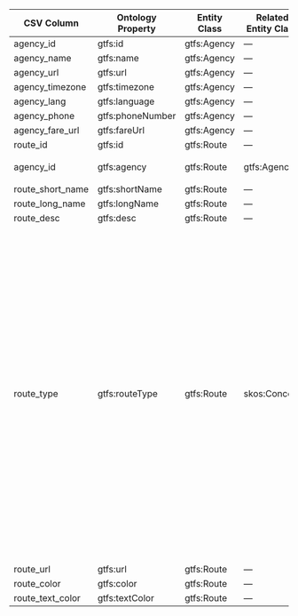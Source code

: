 | CSV Column         | Ontology Property | Entity Class | Related Entity Class | Subject Generation                                            | Join Condition                        | Datatype    | Function Name    | Function Output                                                                                                                                                                                                                                                                                                                                                                                                                                                                                                                                                                                                                                              |
|--------------------|-------------------|--------------|----------------------|---------------------------------------------------------------|---------------------------------------|-------------|------------------|--------------------------------------------------------------------------------------------------------------------------------------------------------------------------------------------------------------------------------------------------------------------------------------------------------------------------------------------------------------------------------------------------------------------------------------------------------------------------------------------------------------------------------------------------------------------------------------------------------------------------------------------------------------|
| agency\_id         | gtfs\:id          | gtfs\:Agency | —                    | `https://transport.linkeddata.es/resource/agency/{agency_id}` | —                                     | xsd\:string | —                |                                                                                                                                                                                                                                                                                                                                                                                                                                                                                                                                                                                                                                                              |
| agency\_name       | gtfs\:name        | gtfs\:Agency | —                    | `https://transport.linkeddata.es/resource/agency/{agency_id}` | —                                     | foaf\:name  | —                |                                                                                                                                                                                                                                                                                                                                                                                                                                                                                                                                                                                                                                                              |
| agency\_url        | gtfs\:url         | gtfs\:Agency | —                    | `https://transport.linkeddata.es/resource/agency/{agency_id}` | —                                     | foaf\:page  |                  |                                                                                                                                                                                                                                                                                                                                                                                                                                                                                                                                                                                                                                                              |
| agency\_timezone   | gtfs\:timezone    | gtfs\:Agency | —                    | `https://transport.linkeddata.es/resource/agency/{agency_id}` | —                                     | xsd\:string | —                |                                                                                                                                                                                                                                                                                                                                                                                                                                                                                                                                                                                                                                                              |
| agency\_lang       | gtfs\:language    | gtfs\:Agency | —                    | `https://transport.linkeddata.es/resource/agency/{agency_id}` | —                                     | xsd\:string |                  |                                                                                                                                                                                                                                                                                                                                                                                                                                                                                                                                                                                                                                                              |
| agency\_phone      | gtfs\:phoneNumber | gtfs\:Agency | —                    | `https://transport.linkeddata.es/resource/agency/{agency_id}` | —                                     | foaf\:phone |                  |                                                                                                                                                                                                                                                                                                                                                                                                                                                                                                                                                                                                                                                              |
| agency\_fare\_url  | gtfs\:fareUrl     | gtfs\:Agency | —                    | `https://transport.linkeddata.es/resource/agency/{agency_id}` | —                                     | foaf\:page  |                  |                                                                                                                                                                                                                                                                                                                                                                                                                                                                                                                                                                                                                                                              |
| route\_id          | gtfs\:id          | gtfs\:Route  | —                    | `https://transport.linkeddata.es/resource/route/{route_id)}`  | —                                     | xsd\:string | —                |                                                                                                                                                                                                                                                                                                                                                                                                                                                                                                                                                                                                                                                              |
| agency\_id         | gtfs\:agency      | gtfs\:Route  | gtfs\:Agency         | `https://transport.linkeddata.es/resource/route/{route_id)}`  | `routes.agency_id = agency.agency_id` |             |                  |                                                                                                                                                                                                                                                                                                                                                                                                                                                                                                                                                                                                                                                              |
| route\_short\_name | gtfs\:shortName   | gtfs\:Route  | —                    | `https://transport.linkeddata.es/resource/route/{route_id)}`  | —                                     | xsd\:string | —                | unchanged                                                                                                                                                                                                                                                                                                                                                                                                                                                                                                                                                                                                                                                    |
| route\_long\_name  | gtfs\:longName    | gtfs\:Route  | —                    | `https://transport.linkeddata.es/resource/route/{route_id)}`  | —                                     | xsd\:string | —                | unchanged                                                                                                                                                                                                                                                                                                                                                                                                                                                                                                                                                                                                                                                    |
| route\_desc        | gtfs\:desc        | gtfs\:Route  | —                    | `https://transport.linkeddata.es/resource/route/{route_id)}`  | —                                     | xsd\:string | —                |                                                                                                                                                                                                                                                                                                                                                                                                                                                                                                                                                                                                                                                              |
| route\_type        | gtfs\:routeType   | gtfs\:Route  | skos\:Concept        | `https://transport.linkeddata.es/resource/route/{route_id)}`  | —                                     |             | routeType\_map() | 0: <http://transport.linkeddata.es/kos/route-type/tram> <br> 1: <http://transport.linkeddata.es/kos/route-type/subway> <br> 2: <http://transport.linkeddata.es/kos/route-type/rail> <br> 3: <http://transport.linkeddata.es/kos/route-type/bus> <br> 4: <http://transport.linkeddata.es/kos/route-type/ferry> <br> 5: <http://transport.linkeddata.es/kos/route-type/cable-tram> <br> 6: <http://transport.linkeddata.es/kos/route-type/aerial-lift> <br> 7: <http://transport.linkeddata.es/kos/route-type/funicular> <br> 11: <http://transport.linkeddata.es/kos/route-type/trolleybus> <br> 12: <http://transport.linkeddata.es/kos/route-type/monorail> |
| route\_url         | gtfs\:url         | gtfs\:Route  | —                    | `https://transport.linkeddata.es/resource/route/{route_id)}`  | —                                     | foaf\:page  |                  |                                                                                                                                                                                                                                                                                                                                                                                                                                                                                                                                                                                                                                                              |
| route\_color       | gtfs\:color       | gtfs\:Route  | —                    | `https://transport.linkeddata.es/resource/route/{route_id)}`  | —                                     | xsd\:string |                  |                                                                                                                                                                                                                                                                                                                                                                                                                                                                                                                                                                                                                                                              |
| route\_text\_color | gtfs\:textColor   | gtfs\:Route  | —                    | `https://transport.linkeddata.es/resource/route/{route_id)}`  | —                                     | xsd\:string |                  |                                                                                                                                                                                                                                                                                                                                                                                                                                                                                                                                                                                                                                                              |
